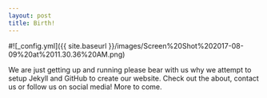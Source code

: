 ```yaml
---
layout: post
title: Birth!
---
```


#![_config.yml]({{ site.baseurl }}/images/Screen%20Shot%202017-08-09%20at%2011.30.36%20AM.png)

We are just getting up and running please bear with us why we attempt to setup Jekyll and GitHub to create our website.  Check out the about, contact us or follow us on social media!  More to come.
